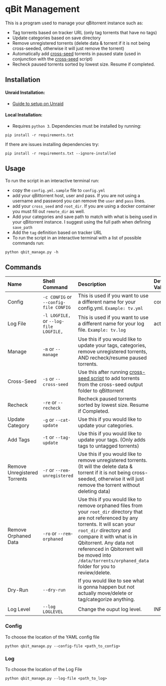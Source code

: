 # qBit Management
This is a program used to manage your qBitorrent instance such as:
* Tag torrents based on tracker URL (only tag torrents that have no tags)
* Update categories based on save directory
* Remove unregistered torrents (delete data & torrent if it is not being cross-seeded, otherwise it will just remove the torrent)
* Automatically add [cross-seed](https://github.com/mmgoodnow/cross-seed) torrents in paused state (used in conjunction with the [cross-seed](https://github.com/mmgoodnow/cross-seed) script)
* Recheck paused torrents sorted by lowest size. Resume if completed.

## Installation

#### Unraid Installation:
* [Guide to setup on Unraid](https://github.com/StuffAnThings/qbit_manage/wiki/qBit-Manager-on-unRAID)
#### Local Installation:
* Requires `python 3`. Dependencies must be installed by running:
```
pip install -r requirements.txt
```
If there are issues installing dependencies try:
```
pip install -r requirements.txt --ignore-installed
```

## Usage
To run the script in an interactive terminal run:
* copy the `config.yml.sample` file to `config.yml`
* add your qBittorrent host, user and pass. If you are not using a username and password you can remove the `user` and `pass` lines. 
* add your `cross_seed` and `root_dir`. If you are using a docker container you must fill out `remote_dir` as well.
* Add your categories and save path to match with what is being used in your qBitorrent instance. I suggest using the full path when defining `save_path`
* Add the `tag` definition based on tracker URL
* To run the script in an interactive terminal with a list of possible commands run:
```
python qbit_manage.py -h
```

## Commands
|      Name     | Shell Command | Description | Default Value | 
| :-----------  | :------------ | :------------  | :------------ |
| Config  | `-c CONFIG` or `--config-file CONFIG`  | This is used if you want to use a different name for your config.yml. `Example: tv.yml`  | config.yml |
| Log File| `-l LOGFILE,` or `--log-file LOGFILE,` | This is used if you want to use a different name for your log file. `Example: tv.log` | activity.log |
| Manage| `-m` or `--manage` | Use this if you would like to update your tags, categories, remove unregistered torrents, AND recheck/resume paused torrents.  |  |
| Cross-Seed| `-s` or `--cross-seed` | Use this after running [cross-seed script](https://github.com/mmgoodnow/cross-seed) to add torrents from the cross-seed output folder to qBittorrent  |  |
| Recheck| `-re` or `--recheck` | Recheck paused torrents sorted by lowest size. Resume if Completed.  |  |
| Update Category| `-g` or `--cat-update` |  Use this if you would like to update your categories.  |  |
| Add Tags| `-t` or `--tag-update` |  Use this if you would like to update your tags. (Only adds tags to untagged torrents) |  |
| Remove Unregistered Torrents| `-r` or `--rem-unregistered` |  Use this if you would like to remove unregistered torrents. (It will the delete data & torrent if it is not being cross-seeded, otherwise it will just remove the torrent without deleting data) |  |
| Remove Orphaned Data| `-ro` or `--rem-orphaned` | Use this if you would like to remove orphaned files from your `root_dir` directory that are not referenced by any torrents. It will scan your `root_dir` directory and compare it with what is in Qbitorrent. Any data not referenced in Qbitorrent will be moved into `/data/torrents/orphaned_data` folder for you to review/delete. |  |
| Dry-Run | `--dry-run` |   If you would like to see what is gonna happen but not actually move/delete or tag/categorize anything. |  |
| Log Level | `--log LOGLEVEL` |   Change the ouput log level. | INFO |

### Config
To choose the location of the YAML config file
```
python qbit_manage.py --config-file <path_to_config>
```
### Log
To choose the location of the Log File
```
python qbit_manage.py --log-file <path_to_log>
```